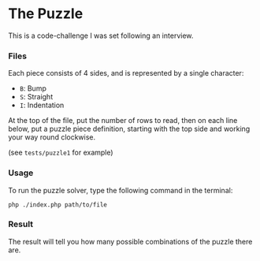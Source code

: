# The Puzzle
This is a code-challenge I was set following an interview.

### Files
Each piece consists of 4 sides, and is represented by a single character:
 - `B`: Bump
 - `S`: Straight
 - `I`: Indentation

At the top of the file, put the number of rows to read, then on each line below, put a puzzle piece definition, starting with the top side and working your way round clockwise.

(see `tests/puzzle1` for example)

### Usage
To run the puzzle solver, type the following command in the terminal:

`php ./index.php path/to/file`

### Result
The result will tell you how many possible combinations of the puzzle there are.
